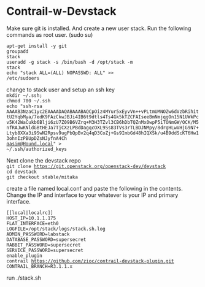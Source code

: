 # Contrail-w-Devstack

Make sure git is installed. And create a new user stack.
Run the following commands as root user. (sudo su)<br>

<code>apt-get install -y git</code><br>
<code>groupadd stack</code><br>
<code>useradd -g stack -s /bin/bash -d /opt/stack -m stack</code><br>
<code>echo "stack ALL=(ALL) NOPASSWD: ALL" >> /etc/sudoers </code>

change to stack user and setup an ssh key<br>
<code>mkdir ~/.ssh; chmod 700 ~/.ssh</code><br>
<code>echo "ssh-rsa AAAAB3NzaC1yc2EAAAADAQABAAABAQCpOiz4MYur5xEyvVn++vPLtmUMNOZw6dVzbRihittU2YqbMya/7edK9FAzCkwJBJi4IB6t9dtls4Ts4Gk5kTZCFAIseeBmNmjqgOn15N1UWkPcv5K42WaCukb6Blji6zU7Z09B6VZrq+M3H3TZvl3CB6hDbTQZnMx0wpP5iTONmGW/OCK/M5nfRAJwKNldGBtHEJa7TjCXzLPBdDagqcOXL9Ss83TVs3rTLBDJNMpy/8drgHLwVHjG9N7+Ltyb8XXa3i9SwN2Rpsv9ugPbQpBv2q4qD3CoZj+Gs9ImbGd48hIQXSk/u4B9ddScKT6Hw13ohnIzPBUpDZsNJyfnA4Ch qasim@Hound.local" > ~/.ssh/authorized_keys</code>

Next clone the devstack repo<br>
<code>git clone https://git.openstack.org/openstack-dev/devstack</code><br>
<code>cd devstack</code><br>
<code>git checkout stable/mitaka</code>

create a file named local.conf and paste the following in the contents. Change the IP and interface to your whatever is your IP and primary interface.<br>

<code>[[local|localrc]]</code><br>
<code>HOST_IP=10.1.1.175</code><br>
<code>FLAT_INTERFACE=eth0</code><br>
<code>LOGFILE=/opt/stack/logs/stack.sh.log</code><br>
<code>ADMIN_PASSWORD=labstack</code><br>
<code>DATABASE_PASSWORD=supersecret</code><br>
<code>RABBIT_PASSWORD=supersecret</code><br>
<code>SERVICE_PASSWORD=supersecret</code><br>
<code>enable_plugin contrail https://github.com/zioc/contrail-devstack-plugin.git</code><br>
<code>CONTRAIL_BRANCH=R3.1.1.x</code><br>

run ./stack.sh
